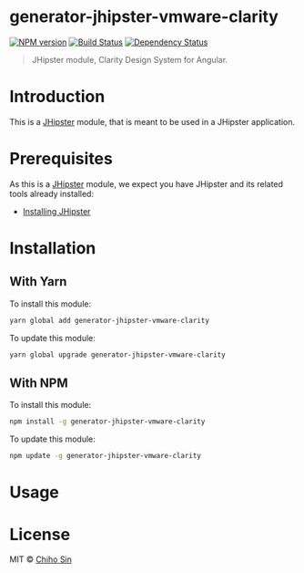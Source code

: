 # generator-jhipster-vmware-clarity
[![NPM version][npm-image]][npm-url] [![Build Status](https://travis-ci.org/ChihoSin/generator-jhipster-vmware-clarity.svg?branch=master)](https://travis-ci.org/ChihoSin/generator-jhipster-vmware-clarity) [![Dependency Status][daviddm-image]][daviddm-url]
> JHipster module, Clarity Design System for Angular.

# Introduction

This is a [JHipster](http://jhipster.github.io/) module, that is meant to be used in a JHipster application.

# Prerequisites

As this is a [JHipster](http://jhipster.github.io/) module, we expect you have JHipster and its related tools already installed:

- [Installing JHipster](https://jhipster.github.io/installation.html)

# Installation

## With Yarn

To install this module:

```bash
yarn global add generator-jhipster-vmware-clarity
```

To update this module:

```bash
yarn global upgrade generator-jhipster-vmware-clarity
```

## With NPM

To install this module:

```bash
npm install -g generator-jhipster-vmware-clarity
```

To update this module:

```bash
npm update -g generator-jhipster-vmware-clarity
```

# Usage

# License

MIT © [Chiho Sin]()


[npm-image]: https://img.shields.io/npm/v/generator-jhipster-vmware-clarity.svg
[npm-url]: https://npmjs.org/package/generator-jhipster-vmware-clarity
[travis-image]: https://travis-ci.org/chihosin/generator-jhipster-vmware-clarity.svg?branch=master
[travis-url]: https://travis-ci.org/chihosin/generator-jhipster-vmware-clarity
[daviddm-image]: https://david-dm.org/chihosin/generator-jhipster-vmware-clarity.svg?theme=shields.io
[daviddm-url]: https://david-dm.org/chihosin/generator-jhipster-vmware-clarity
